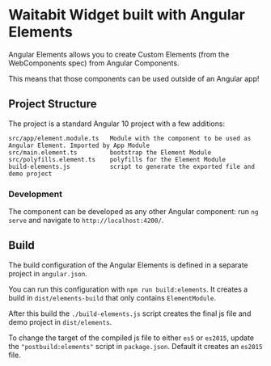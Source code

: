 # Waitabit Widget built with Angular Elements

Angular Elements allows you to create Custom Elements (from the WebComponents spec) from Angular Components.

This means that those components can be used outside of an Angular app!

## Project Structure

The project is a standard Angular 10 project with a few additions:

```
src/app/element.module.ts   Module with the component to be used as Angular Element. Imported by App Module
src/main.element.ts         bootstrap the Element Module
src/polyfills.element.ts    polyfills for the Element Module
build-elements.js           script to generate the exported file and demo project
```

### Development

The component can be developed as any other Angular component: run `ng serve` and navigate to `http://localhost:4200/`.

## Build

The build configuration of the Angular Elements is defined in a separate project in `angular.json`. 

You can run this configuration with `npm run build:elements`. It creates a build in `dist/elements-build` that only contains `ElementModule`. 

After this build the `./build-elements.js` script creates the final js file and
demo project in `dist/elements`.

To change the target of the compiled js file to either `es5` or `es2015`, update the `"postbuild:elements"` script in `package.json`. Default it creates an `es2015` file.
